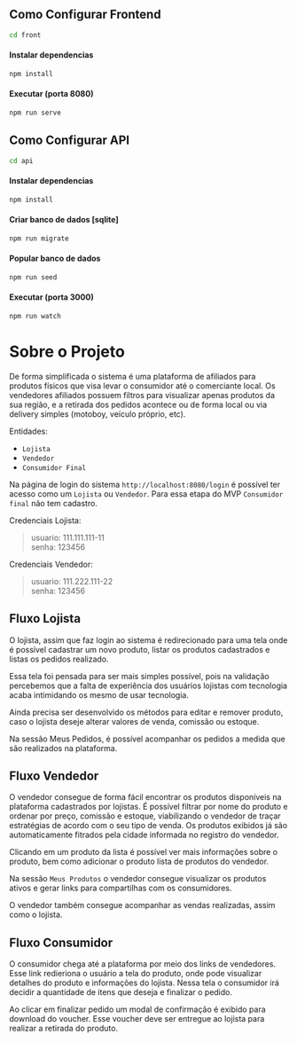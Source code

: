 ## Como Configurar Frontend

```bash
cd front
```

#### Instalar dependencias

```bash
npm install
```

#### Executar (porta 8080)

```bash
npm run serve
```

## Como Configurar API

```bash
cd api
```

#### Instalar dependencias

```bash
npm install
```

#### Criar banco de dados [sqlite]

```bash
npm run migrate
```

#### Popular banco de dados

```bash
npm run seed
```

#### Executar (porta 3000)

```bash
npm run watch
```

# Sobre o Projeto

De forma simplificada o sistema é uma plataforma de afiliados para produtos físicos que visa levar o consumidor até o comerciante local. Os vendedores afiliados possuem filtros para visualizar apenas produtos da sua região, e a retirada dos pedidos acontece ou de forma local ou via delivery simples (motoboy, veículo próprio, etc).

Entidades:

- `Lojista`
- `Vendedor`
- `Consumidor Final`

Na página de login do sistema `http://localhost:8080/login` é possível ter acesso como um `Lojista` ou `Vendedor`. Para essa etapa do MVP `Consumidor final` não tem cadastro.

Credenciais Lojista:

> usuario: 111.111.111-11 \
> senha: 123456

Credenciais Vendedor:

> usuario: 111.222.111-22 \
> senha: 123456

## Fluxo Lojista

O lojista, assim que faz login ao sistema é redirecionado para uma tela onde é possível cadastrar um novo produto, listar os produtos cadastrados e listas os pedidos realizado.

Essa tela foi pensada para ser mais simples possível, pois na validação percebemos que a falta de experiência dos usuários lojistas com tecnologia acaba intimidando os mesmo de usar tecnologia.

Ainda precisa ser desenvolvido os métodos para editar e remover produto, caso o lojista deseje alterar valores de venda, comissão ou estoque.

Na sessão Meus Pedidos, é possível acompanhar os pedidos a medida que são realizados na plataforma.

## Fluxo Vendedor

O vendedor consegue de forma fácil encontrar os produtos disponíveis na plataforma cadastrados por lojistas. É possível filtrar por nome do produto e ordenar por preço, comissão e estoque, viabilizando o vendedor de traçar estratégias de acordo com o seu tipo de venda. Os produtos exibidos já são automaticamente fitrados pela cidade informada no registro do vendedor.

Clicando em um produto da lista é possível ver mais informações sobre o produto, bem como adicionar o produto lista de produtos do vendedor.

Na sessão `Meus Produtos` o vendedor consegue visualizar os produtos ativos e gerar links para compartilhas com os consumidores.

O vendedor também consegue acompanhar as vendas realizadas, assim como o lojista.

## Fluxo Consumidor

O consumidor chega até a plataforma por meio dos links de vendedores. Esse link redieriona o usuário a tela do produto, onde pode visualizar detalhes do produto e informações do lojista. Nessa tela o consumidor irá decidir a quantidade de itens que deseja e finalizar o pedido.

Ao clicar em finalizar pedido um modal de confirmação é exibido para download do voucher. Esse voucher deve ser entregue ao lojista para realizar a retirada do produto.
